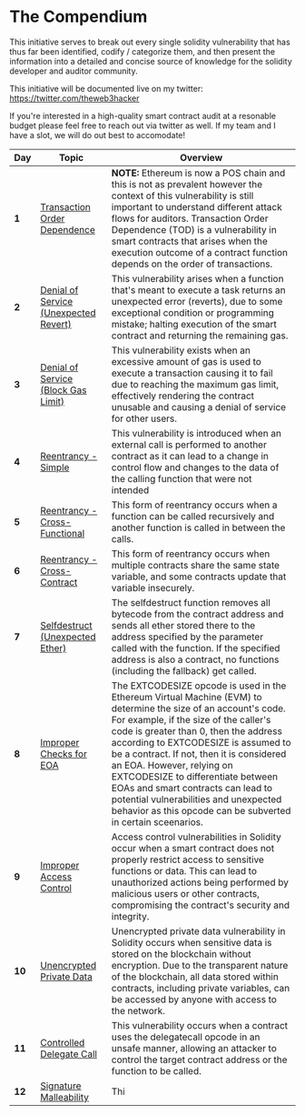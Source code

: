 # The Compendium
This initiative serves to break out every single solidity vulnerability that has thus far been identified, codify / categorize them, and then present the information into a detailed and concise source of knowledge for the solidity developer and auditor community.

This initiative will be documented live on my twitter: https://twitter.com/theweb3hacker

If you're interested in a high-quality smart contract audit at a resonable budget please feel free to reach out via twitter as well. If my team and I have a slot, we will do out best to accomodate!

Day | Topic | Overview
--- | --- | ---
**1** | [Transaction Order Dependence](/days/day1.md) | **NOTE:** Ethereum is now a POS chain and this is not as prevalent however the context of this vulnerability is still important to understand different attack flows for auditors. Transaction Order Dependence (TOD) is a vulnerability in smart contracts that arises when the execution outcome of a contract function depends on the order of transactions.
**2** | [Denial of Service (Unexpected Revert)](/days/day2.md) | This vulnerability arises when a function that's meant to execute a task returns an unexpected error (reverts), due to some exceptional condition or programming mistake; halting execution of the smart contract and returning the remaining gas.
**3** | [Denial of Service (Block Gas Limit)](/days/day3.md) | This vulnerability exists when an excessive amount of gas is used to execute a transaction causing it to fail due to reaching the maximum gas limit, effectively rendering the contract unusable and causing a denial of service for other users.
**4** | [Reentrancy - Simple](/days/day4.md) | This vulnerability is introduced when an external call is performed to another contract as it can lead to a change in control flow and changes to the data of the calling function that were not intended
**5** | [Reentrancy - Cross-Functional](https://medium.com/valixconsulting/solidity-smart-contract-security-by-example-04-cross-function-reentrancy-de9cbce0558e) | This form of reentrancy occurs when a function can be called recursively and another function is called in between the calls. 
**6** | [Reentrancy - Cross-Contract](https://medium.com/valixconsulting/solidity-smart-contract-security-by-example-05-cross-contract-reentrancy-30f29e2a01b9) | This form of reentrancy occurs when multiple contracts share the same state variable, and some contracts update that variable insecurely.
**7** | [Selfdestruct (Unexpected Ether)](https://twitter.com/theweb3hacker/status/1626821990144172033) | The selfdestruct function removes all bytecode from the contract address and sends all ether stored there to the address specified by the parameter called with the function. If the specified address is also a contract, no functions (including the fallback) get called.
**8** | [Improper Checks for EOA](/days/day8.md) | The EXTCODESIZE opcode is used in the Ethereum Virtual Machine (EVM) to determine the size of an account's code. For example, if the size of the caller's code is greater than 0, then the address according to EXTCODESIZE is assumed to be a contract. If not, then it is considered an EOA. However, relying on EXTCODESIZE to differentiate between EOAs and smart contracts can lead to potential vulnerabilities and unexpected behavior as this opcode can be subverted in certain sceenarios.
**9** | [Improper Access Control](/days/day9.md) | Access control vulnerabilities in Solidity occur when a smart contract does not properly restrict access to sensitive functions or data. This can lead to unauthorized actions being performed by malicious users or other contracts, compromising the contract's security and integrity.
**10** | [Unencrypted Private Data](/days/day10.md) | Unencrypted private data vulnerability in Solidity occurs when sensitive data is stored on the blockchain without encryption. Due to the transparent nature of the blockchain, all data stored within contracts, including private variables, can be accessed by anyone with access to the network.
**11** | [Controlled Delegate Call](/days/day11.md) | This vulnerability occurs when a contract uses the delegatecall opcode in an unsafe manner, allowing an attacker to control the target contract address or the function to be called.
**12** | [Signature Malleability](/days/day12.md) | Thi
